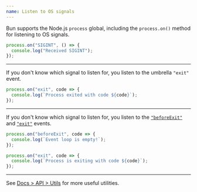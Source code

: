 ```yaml
---
name: Listen to OS signals
---
```


Bun supports the Node.js `process` global, including the `process.on()` method for listening to OS signals.

```ts
process.on("SIGINT", () => {
  console.log("Received SIGINT");
});
```

---

If you don't know which signal to listen for, you listen to the umbrella `"exit"` event.

```ts
process.on("exit", code => {
  console.log(`Process exited with code ${code}`);
});
```

---

If you don't know which signal to listen for, you listen to the [`"beforeExit"`](https://nodejs.org/api/process.html#event-beforeexit) and [`"exit"`](https://nodejs.org/api/process.html#event-exit) events.

```ts
process.on("beforeExit", code => {
  console.log(`Event loop is empty!`);
});

process.on("exit", code => {
  console.log(`Process is exiting with code ${code}`);
});
```

---

See [Docs > API > Utils](/docs/api/utils) for more useful utilities.
